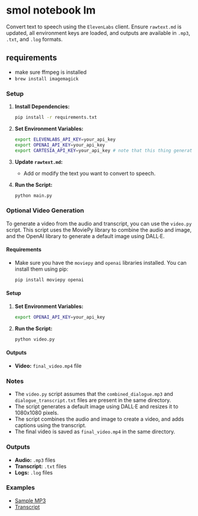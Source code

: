 # smol notebook lm

Convert text to speech using the `ElevenLabs` client. Ensure `rawtext.md` is updated, all environment keys are loaded, and outputs are available in `.mp3`, `.txt`, and `.log` formats.


## requirements

- make sure ffmpeg is installed
- `brew install imagemagick`

### Setup

1. **Install Dependencies:**
   ```bash
   pip install -r requirements.txt
   ```

2. **Set Environment Variables:**
   ```bash
   export ELEVENLABS_API_KEY=your_api_key
   export OPENAI_API_KEY=your_api_key
   export CARTESIA_API_KEY=your_api_key # note that this thing generates a lot of tokens. we used up 52k cahracters just developing this.
   ```

3. **Update `rawtext.md`:**
   - Add or modify the text you want to convert to speech.

4. **Run the Script:**
   ```bash
   python main.py
   ```

### Optional Video Generation

To generate a video from the audio and transcript, you can use the `video.py` script. This script uses the MoviePy library to combine the audio and image, and the OpenAI library to generate a default image using DALL·E.

#### Requirements

- Make sure you have the `moviepy` and `openai` libraries installed. You can install them using pip:
  ```bash
  pip install moviepy openai
  ```

#### Setup

1. **Set Environment Variables:**
   ```bash
   export OPENAI_API_KEY=your_api_key
   ```

2. **Run the Script:**
   ```bash
   python video.py
   ```

#### Outputs

- **Video:** `final_video.mp4` file

### Notes

- The `video.py` script assumes that the `combined_dialogue.mp3` and `dialogue_transcript.txt` files are present in the same directory.
- The script generates a default image using DALL·E and resizes it to 1080x1080 pixels.
- The script combines the audio and image to create a video, and adds captions using the transcript.
- The final video is saved as `final_video.mp4` in the same directory.



### Outputs

- **Audio:** `.mp3` files
- **Transcript:** `.txt` files
- **Logs:** `.log` files

### Examples

- [Sample MP3](examples/combined_dialogue.mp3)
- [Transcript](examples/dialogue_transcript.txt)
```
